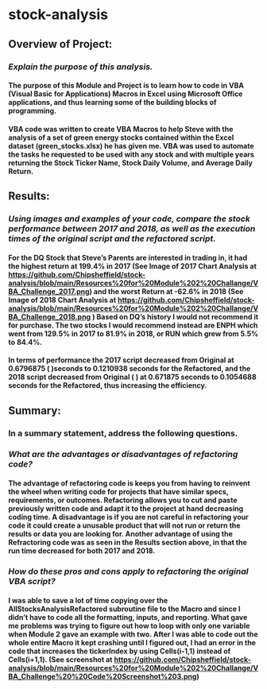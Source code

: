 # stock-analysis

## Overview of Project: 
### *Explain the purpose of this analysis.*
#### The purpose of this Module and Project is to learn how to code in VBA (Visual Basic for Applications) Macros in Excel using Microsoft Office applications, and thus learning some of the building blocks of programming. 
####
#### VBA code was written to create VBA Macros to help Steve with the analysis of a set of green energy stocks contained within the Excel dataset (green_stocks.xlsx) he has given me. VBA was used to automate the tasks he requested to be used with any stock and with multiple years returning the Stock Ticker Name, Stock Daily Volume, and Average Daily Return. 

##
 ## Results: 
### *Using images and examples of your code, compare the stock performance between 2017 and 2018, as well as the execution times of the original script and the refactored script.*
#### 
#### For the DQ Stock that Steve’s Parents are interested in trading in, it had the highest return at 199.4% in 2017 (See Image of 2017 Chart Analysis at https://github.com/Chipsheffield/stock-analysis/blob/main/Resources%20for%20Module%202%20Challange/VBA_Challenge_2017.png) and the worst Return at -62.6% in 2018 (See Image of 2018 Chart Analysis at https://github.com/Chipsheffield/stock-analysis/blob/main/Resources%20for%20Module%202%20Challange/VBA_Challenge_2018.png ) Based on DQ’s history I would not recommend it for purchase. The two stocks I would recommend instead are ENPH which went from 129.5% in 2017 to 81.9% in 2018, or RUN which grew from 5.5% to 84.4%. 
####
#### In terms of performance the 2017 script decreased from Original at 0.6796875 (   )seconds to 0.1210938 seconds for the Refactored, and the 2018 script decreased from Original (   ) at 0.671875 seconds to 0.1054688 seconds for the Refactored, thus increasing the efficiency. 

##
## Summary: 
### In a summary statement, address the following questions.
####
### *What are the advantages or disadvantages of refactoring code?*
#### The advantage of refactoring code is keeps you from having to reinvent the wheel when writing code for projects that have similar specs, requirements, or outcomes. Refactoring allows you to cut and paste previously written code and adapt it to the project at hand decreasing coding time. A disadvantage is if you are not careful in refactoring your code it could create a unusable product that will not run or return the results or data you are looking for. Another advantage of using the Refractoring code was as seen in the Results section above, in that the run time decreased for both 2017 and 2018.  
####
### *How do these pros and cons apply to refactoring the original VBA script?*
#### I was able to save a lot of time copying over the AllStocksAnalysisRefactored subroutine file to the Macro and since I didn’t have to code all the formatting, inputs, and reporting. What gave me problems was trying to figure out how to loop with only one variable when Module 2 gave an example with two. After I was able to code out the whole entire Macro it kept crashing until I figured out, I had an error in the code that increases the tickerIndex by using Cells(i-1,1) instead of Cells(i+1,1). (See screenshot at https://github.com/Chipsheffield/stock-analysis/blob/main/Resources%20for%20Module%202%20Challange/VBA_Challenge%20%20Code%20Screenshot%203.png)


